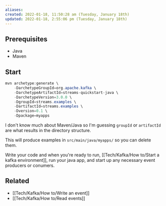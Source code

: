 ```yaml
---
aliases: 
created: 2022-01-18, 11:50:28 am (Tuesday, January 18th)
updated: 2022-01-18, 2:55:06 pm (Tuesday, January 18th)
---
```

## Prerequisites
- Java
- Maven

## Start
```java
mvn archetype:generate \
    -DarchetypeGroupId=org.apache.kafka \
    -DarchetypeArtifactId=streams-quickstart-java \
    -DarchetypeVersion=3.0.0 \
    -DgroupId=streams.examples \
    -DartifactId=streams.examples \
    -Dversion=0.1 \
    -Dpackage=myapps
```

I don't know much about Maven/Java so I'm guessing `groupId` or `artifactId` are what results in the directory structure.

This will produce examples in `src/main/java/myapps/` so you can delete them.

Write your code and when you're ready to run, [[Tech/Kafka/How to/Start a kafka environment]], run your java app, and start up any necessary event producers or conumers.

## Related
- [[Tech/Kafka/How to/Write an event]]
- [[Tech/Kafka/How to/Read events]]